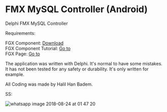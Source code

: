 # FMX MySQL Controller (Android)
Delphi FMX MySQL Controller


Requirements:

FGX Component: [Download](http://fire-monkey.ru/applications/core/interface/file/attachment.php?id=2228) <br>
FGX Component Tutorial: [Go to](http://fire-monkey.ru/topic/601-%D0%B8%D0%BD%D1%81%D1%82%D1%80%D1%83%D0%BA%D1%86%D0%B8%D1%8F-%D0%BF%D0%BE-%D1%83%D1%81%D1%82%D0%B0%D0%BD%D0%BE%D0%B2%D0%BA%D0%B5-%D0%BD%D0%B0%D0%B1%D0%BE%D1%80%D0%B0-%D0%BA%D0%BE%D0%BC%D0%BF%D0%BE%D0%BD%D0%B5%D0%BD%D1%82%D0%BE%D0%B2-fgx/#entry2461)
<br>
FGX Page: [Go to](http://fire-monkey.ru/topic/3173-rx-fgx-%D0%BE%D0%BF%D0%B8%D1%81%D0%B0%D0%BD%D0%B8%D0%B5-%D0%B2%D0%B5%D1%80%D1%81%D0%B8%D0%B8-071118/)

The application was written with Delphi. It's normal to have some mistakes. It has not been tested for any safety or durability. It's only written for example.

All Coding was made by Halil Han Badem.

SS:

![whatsapp image 2018-08-24 at 01 47 20](https://user-images.githubusercontent.com/17130294/44555833-c124e900-a73f-11e8-9d56-8fff3b357fe3.jpeg)

